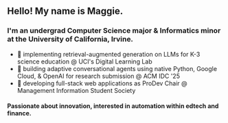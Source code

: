 <h2>Hello! My name is Maggie.</h1>

 <h3>I'm an undergrad Computer Science major & Informatics minor at the University of California, Irvine.</h3>

 - 🪷 implementing retrieval-augmented generation on LLMs for K-3 science education @ UCI's Digital Learning Lab
 - 🎋 building adaptive conversational agents using native Python, Google Cloud, & OpenAI for research submission @ ACM IDC '25
 - 🌷 developing full-stack web applications as ProDev Chair @ Management Information Student Society

<h4>Passionate about innovation, interested in automation within edtech and finance.</h4>
